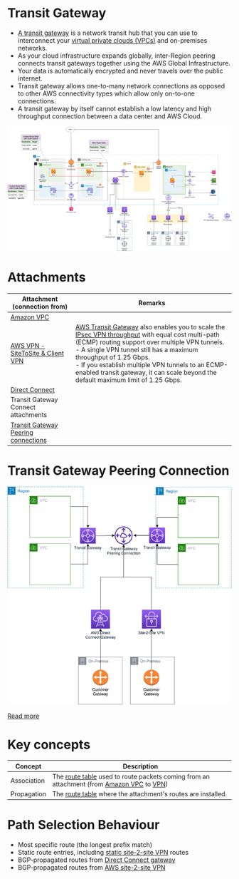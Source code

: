 # Transit Gateway
- [A transit gateway](https://docs.aws.amazon.com/vpc/latest/tgw/what-is-transit-gateway.html) is a network transit hub that you can use to interconnect your [virtual private clouds (VPCs)]() and on-premises networks.
- As your cloud infrastructure expands globally, inter-Region peering connects transit gateways together using the AWS Global Infrastructure.
- Your data is automatically encrypted and never travels over the public internet.
- Transit gateway allows one-to-many network connections as opposed to other AWS connectivity types which allow only on-to-one connections.
- A transit gateway by itself cannot establish a low latency and high throughput connection between a data center and AWS Cloud.

![img.png](../assets/AWS_VPC.png)

# Attachments

| Attachment (connection from)                                                                       | Remarks                                                                                                                                                                                                                                                                                                                                                                                                                        |
|----------------------------------------------------------------------------------------------------|--------------------------------------------------------------------------------------------------------------------------------------------------------------------------------------------------------------------------------------------------------------------------------------------------------------------------------------------------------------------------------------------------------------------------------|
| [Amazon VPC](../Readme.md)                                                                         |                                                                                                                                                                                                                                                                                                                                                                                                                                |
| [AWS VPN - SiteToSite & Client VPN](../../4_HybridConnectivity/AWSSiteToSiteVPN.md)                | [AWS Transit Gateway]() also enables you to scale the [IPsec VPN throughput](../../4_HybridConnectivity/AWSSiteToSiteVPN.md) with equal cost multi-path (ECMP) routing support over multiple VPN tunnels. <br/>- A single VPN tunnel still has a maximum throughput of 1.25 Gbps. <br/>- If you establish multiple VPN tunnels to an ECMP-enabled transit gateway, it can scale beyond the default maximum limit of 1.25 Gbps. |
| [Direct Connect](../../4_HybridConnectivity/AWSDirectConnect.md)                                   |                                                                                                                                                                                                                                                                                                                                                                                                                                |
| Transit Gateway Connect attachments                                                                |                                                                                                                                                                                                                                                                                                                                                                                                                                |
| [Transit Gateway Peering connections](https://docs.aws.amazon.com/vpc/latest/tgw/tgw-connect.html) |                                                                                                                                                                                                                                                                                                                                                                                                                                |

# Transit Gateway Peering Connection

![img.png](assets/AWS-Transit-Gateway-Peering-Connection.png)

[Read more](https://docs.aws.amazon.com/vpc/latest/tgw/tgw-connect.html)

# Key concepts

| Concept     | Description                                                                                                                                                                                                                           |
|-------------|---------------------------------------------------------------------------------------------------------------------------------------------------------------------------------------------------------------------------------------|
| Association | The [route table](../../../17_SecurityServices/2_InfraProtectionServices/VPC/RouteTables.md) used to route packets coming from an attachment (from [Amazon VPC]() to [VPN](../../4_HybridConnectivity/AWSSiteToSiteVPN.md)) |
| Propagation | The [route table](../../../17_SecurityServices/2_InfraProtectionServices/VPC/RouteTables.md) where the attachment's routes are installed.                                                                                   |

# Path Selection Behaviour
- Most specific route (the longest prefix match)
- Static route entries, including [static site-2-site VPN](../../4_HybridConnectivity/AWSSiteToSiteVPN.md) routes
- BGP-propagated routes from [Direct Connect gateway](../../4_HybridConnectivity/AWSDirectConnect.md)
- BGP-propagated routes from [AWS site-2-site VPN](../../4_HybridConnectivity/AWSSiteToSiteVPN.md)




